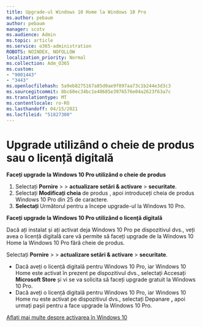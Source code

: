 ```yaml
---
title: Upgrade-ul Windows 10 Home la Windows 10 Pro
ms.author: pebaum
author: pebaum
manager: scotv
ms.audience: Admin
ms.topic: article
ms.service: o365-administration
ROBOTS: NOINDEX, NOFOLLOW
localization_priority: Normal
ms.collection: Adm_O365
ms.custom:
- "9001443"
- "3443"
ms.openlocfilehash: 5a9eb8275167a85d0ae9f097aa73c1b244e3d3c3
ms.sourcegitcommit: 8bc60ec34bc1e40685e3976576e04a2623f63a7c
ms.translationtype: MT
ms.contentlocale: ro-RO
ms.lasthandoff: 04/15/2021
ms.locfileid: "51827300"
---
```

# <a name="upgrade-using-either-a-product-key-or-a-digital-license"></a>Upgrade utilizând o cheie de produs sau o licență digitală

**Faceți upgrade la Windows 10 Pro utilizând o cheie de produs**

1. Selectați **Pornire**  >    >  **actualizare setări & activare**  >  **securitate**.
2. Selectați **Modificați cheia** de produs , apoi introduceți cheia de produs Windows 10 Pro din 25 de caractere.
3. **Selectați** Următorul pentru a începe upgrade-ul la Windows 10 Pro.

**Faceți upgrade la Windows 10 Pro utilizând o licență digitală**

Dacă ați instalat și ați activat deja Windows 10 Pro pe dispozitivul dvs., veți avea o licență digitală care vă permite să faceți upgrade de la Windows 10 Home la Windows 10 Pro fără cheie de produs.

Selectați **Pornire**  >    >  **actualizare setări & activare**  >  **securitate**.

- Dacă aveți o licență digitală pentru Windows 10 Pro, iar Windows 10 Home este activat în prezent pe dispozitivul dvs., selectați Accesați **Microsoft Store** și vi se va solicita să faceți upgrade gratuit la Windows 10 Pro.
- Dacă aveți o licență digitală pentru Windows 10 Pro, iar Windows 10 Home nu este activat pe dispozitivul dvs., selectați Depanare **,** apoi urmați pașii pentru a face upgrade la Windows 10 Pro.

[Aflați mai multe despre activarea în Windows 10](https://support.microsoft.com/help/12440)